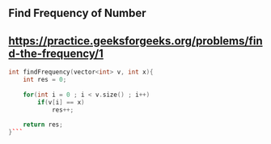 ## Find Frequency of Number
## https://practice.geeksforgeeks.org/problems/find-the-frequency/1

```cpp
int findFrequency(vector<int> v, int x){
    int res = 0;
    
    for(int i = 0 ; i < v.size() ; i++)
        if(v[i] == x)
            res++;
    
    return res;
}```